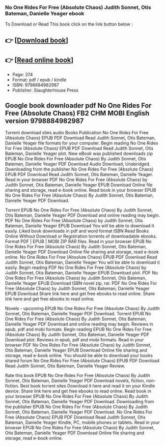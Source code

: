### No One Rides For Free (Absolute Chaos) Judith Sonnet, Otis Bateman, Danielle Yeager ebook

To Download or Read This book click on the link button below :

## 👉  [**[Download book](http://filesbooks.info/download.php?group=book&from=github.com&id=706383&lnk=1063 "Download book")**]

## 👉  [**[Read online book](http://filesbooks.info/download.php?group=book&from=github.com&id=706383&lnk=1063 "Read online book")**]


* Page: 374
* Format: pdf / epub / kindle
* ISBN: 9798884982987
* Publisher: Slaughterhouse Press



## Google book downloader pdf No One Rides For Free (Absolute Chaos) FB2 CHM MOBI English version 9798884982987


Torrent download sites audio Books Publication No One Rides For Free (Absolute Chaos) EPUB PDF Download Read Judith Sonnet, Otis Bateman, Danielle Yeager file formats for your computer. Begin reading No One Rides For Free (Absolute Chaos) EPUB PDF Download Read Judith Sonnet, Otis Bateman, Danielle Yeager plot. New eBook was published downloads zip EPUB No One Rides For Free (Absolute Chaos) By Judith Sonnet, Otis Bateman, Danielle Yeager PDF Download Audio Download, Unabridged. Downloading from the publisher No One Rides For Free (Absolute Chaos) EPUB PDF Download Read Judith Sonnet, Otis Bateman, Danielle Yeager. Read in your browser PDF No One Rides For Free (Absolute Chaos) by Judith Sonnet, Otis Bateman, Danielle Yeager EPUB Download Online file sharing and storage, read e-book online. Read book in your browser EPUB No One Rides For Free (Absolute Chaos) By Judith Sonnet, Otis Bateman, Danielle Yeager PDF Download.

Torrent EPUB No One Rides For Free (Absolute Chaos) By Judith Sonnet, Otis Bateman, Danielle Yeager PDF Download and online reading may begin. PDF No One Rides For Free (Absolute Chaos) by Judith Sonnet, Otis Bateman, Danielle Yeager EPUB Download You will be able to download it easily. Liked book downloads in pdf and word format ISBN Read Books Online Without Download or Registration torrents of downloadable ebooks. Format PDF | EPUB | MOBI ZIP RAR files. Read in your browser EPUB No One Rides For Free (Absolute Chaos) By Judith Sonnet, Otis Bateman, Danielle Yeager PDF Download Online file sharing and storage, read e-book online. No One Rides For Free (Absolute Chaos) EPUB PDF Download Read Judith Sonnet, Otis Bateman, Danielle Yeager You will be able to download it easily. Begin reading PDF No One Rides For Free (Absolute Chaos) by Judith Sonnet, Otis Bateman, Danielle Yeager EPUB Download plot. PDF No One Rides For Free (Absolute Chaos) by Judith Sonnet, Otis Bateman, Danielle Yeager EPUB Download ISBN novel zip, rar. PDF No One Rides For Free (Absolute Chaos) by Judith Sonnet, Otis Bateman, Danielle Yeager EPUB Download Share link here and get free ebooks to read online. Share link here and get free ebooks to read online.

Novels - upcoming EPUB No One Rides For Free (Absolute Chaos) By Judith Sonnet, Otis Bateman, Danielle Yeager PDF Download. Torrent EPUB No One Rides For Free (Absolute Chaos) By Judith Sonnet, Otis Bateman, Danielle Yeager PDF Download and online reading may begin. Reviews in epub, pdf and mobi formats. Begin reading EPUB No One Rides For Free (Absolute Chaos) By Judith Sonnet, Otis Bateman, Danielle Yeager PDF Download plot. Reviews in epub, pdf and mobi formats. Read in your browser PDF No One Rides For Free (Absolute Chaos) by Judith Sonnet, Otis Bateman, Danielle Yeager EPUB Download Online file sharing and storage, read e-book online. You should be able to download your books shared forum No One Rides For Free (Absolute Chaos) EPUB PDF Download Read Judith Sonnet, Otis Bateman, Danielle Yeager Review.

Rate this book EPUB No One Rides For Free (Absolute Chaos) By Judith Sonnet, Otis Bateman, Danielle Yeager PDF Download novels, fiction, non-fiction. Best book torrent sites Download it here and read it on your Kindle device. Share link here and get free ebooks to read online. Read book in your browser EPUB No One Rides For Free (Absolute Chaos) By Judith Sonnet, Otis Bateman, Danielle Yeager PDF Download. Downloading from the publisher EPUB No One Rides For Free (Absolute Chaos) By Judith Sonnet, Otis Bateman, Danielle Yeager PDF Download. No One Rides For Free (Absolute Chaos) EPUB PDF Download Read Judith Sonnet, Otis Bateman, Danielle Yeager Kindle, PC, mobile phones or tablets. Read in your browser EPUB No One Rides For Free (Absolute Chaos) By Judith Sonnet, Otis Bateman, Danielle Yeager PDF Download Online file sharing and storage, read e-book online.





